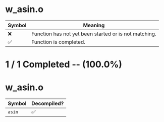 # w_asin.o
| Symbol | Meaning 
| ------------- | ------------- 
| :x: | Function has not yet been started or is not matching. 
| :white_check_mark: | Function is completed. 


# 1 / 1 Completed -- (100.0%)
# w_asin.o
| Symbol | Decompiled? |
| ------------- | ------------- |
| `asin` | :white_check_mark: |

